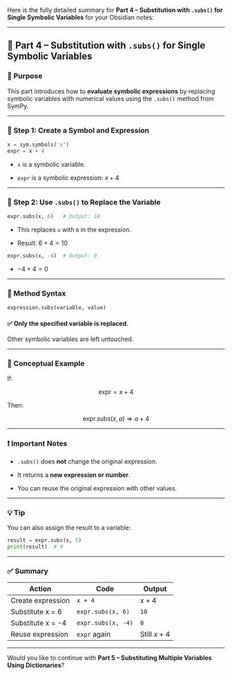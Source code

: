 Here is the fully detailed summary for **Part 4 – Substitution with `.subs()` for Single Symbolic Variables** for your Obsidian notes:

---

## 🔁 Part 4 – Substitution with `.subs()` for Single Symbolic Variables

### 📌 Purpose

This part introduces how to **evaluate symbolic expressions** by replacing symbolic variables with numerical values using the `.subs()` method from SymPy.

---

### 🧾 Step 1: Create a Symbol and Expression

```python
x = sym.symbols('x')
expr = x + 4
```

- `x` is a symbolic variable.
    
- `expr` is a symbolic expression: $x + 4$
    

---

### 🔁 Step 2: Use `.subs()` to Replace the Variable

```python
expr.subs(x, 6)   # Output: 10
```

- This replaces `x` with `6` in the expression.
    
- Result: $6 + 4 = 10$
    

```python
expr.subs(x, -4)  # Output: 0
```

- $-4 + 4 = 0$
    

---

### 📌 Method Syntax

```python
expression.subs(variable, value)
```

#### ✅ Only the specified variable is replaced.

Other symbolic variables are left untouched.

---

### 🧠 Conceptual Example

If:

$$ \text{expr} = x + 4 $$

Then:

$$ \text{expr.subs}(x, a) \Rightarrow a + 4 $$

---

### ❗ Important Notes

- `.subs()` does **not** change the original expression.
    
- It returns a **new expression or number**.
    
- You can reuse the original expression with other values.
    

---

### 💡 Tip

You can also assign the result to a variable:

```python
result = expr.subs(x, 5)
print(result)  # 9
```

---

### ✅ Summary

|Action|Code|Output|
|---|---|---|
|Create expression|`x + 4`|$x + 4$|
|Substitute x = 6|`expr.subs(x, 6)`|`10`|
|Substitute x = -4|`expr.subs(x, -4)`|`0`|
|Reuse expression|`expr` again|Still $x + 4$|

---

Would you like to continue with **Part 5 – Substituting Multiple Variables Using Dictionaries**?